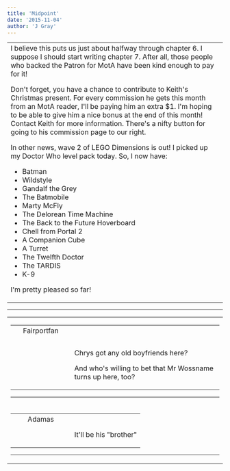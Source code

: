 ```yaml
---
title: 'Midpoint'
date: '2015-11-04'
author: 'J Gray'
---
```


<div>
<!-- Main content here -->
<table border="0" class="post"><tbody><tr><td>
   
   <div class="post_body">
       I believe this puts us just about halfway through chapter 6. I suppose I should start writing chapter 7. After all, those people who backed the Patron for MotA have been kind enough to pay for it!

Don't forget, you have a chance to contribute to Keith's Christmas present. For every commission he gets this month from an MotA reader, I'll be paying him an extra $1. I'm hoping to be able to give him a nice bonus at the end of this month! Contact Keith for more information. There's a nifty button for going to his commission page to our right.

In other news, wave 2 of LEGO Dimensions is out! I picked up my Doctor Who level pack today. So, I now have:

* Batman
* Wildstyle
* Gandalf the Grey
* The Batmobile
* Marty McFly
* The Delorean Time Machine
* The Back to the Future Hoverboard
* Chell from Portal 2
* A Companion Cube
* A Turret
* The Twelfth Doctor
* The TARDIS
* K-9

I'm pretty pleased so far!
   </div>
   </td></tr>
   </tbody></table><hr><table style="width:100%; border:0;" class="comment_table"><tbody><tr><td width="100%"><a name=""> </a><div style="width:100%;" class="comment"><table border="0" width="100%"><tbody><tr><td align="center" valign="top" width="125">
<span class="comment_title"><center>Fairportfan<br></center><a name="2241">&nbsp;</a></span><br>
<center><img src="https://www.gravatar.com/avatar.php?gravatar_id=aa6f9d5ec211cb4180cd78f1bdcb0cb5&amp;default=http%3A%2F%2Fmysteriesofthearcana.com%2Ftemplates%2Fmain%2Fimages%2Favatar.gif&amp;size=80&amp;rating=g" border="0" alt=""></center>
</td>
<td valign="top">


<p class="comment_text"> </p><p class="comment_text"><br> </p><p>Chrys got any old boyfriends here?</p><p>And who's willing to bet that Mr Wossname turns up here, too?</p>
 

</td></tr></tbody></table>
<hr></div></td></tr><tr><td width="100%"><a name=""> </a><div style="width:100%;" class="comment"><table border="0" width="100%"><tbody><tr><td align="center" valign="top" width="125">
<span class="comment_title"><center>Adamas<br></center><a name="2242">&nbsp;</a></span><br>
<center><img src="https://www.gravatar.com/avatar.php?gravatar_id=63b5da7dbecbf4a2fac891b8f15ccbc4&amp;default=http%3A%2F%2Fmysteriesofthearcana.com%2Ftemplates%2Fmain%2Fimages%2Favatar.gif&amp;size=80&amp;rating=g" border="0" alt=""></center>
</td>
<td valign="top">


<p class="comment_text"> </p><p class="comment_text"><br> It'll be his "brother"<br></p>
 

</td></tr></tbody></table>
<hr></div></td></tr></tbody></table>
<!-- End main content -->
              </div>
